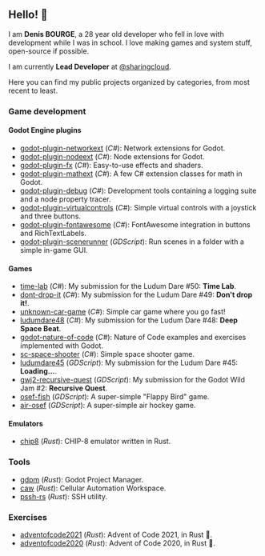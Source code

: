 ## Hello! 👋

I am **Denis BOURGE**, a 28 year old developer who fell in love with development while I was in school.
I love making games and system stuff, open-source if possible.

I am currently **Lead Developer** at [@sharingcloud](https://github.com/sharingcloud/).

Here you can find my public projects organized by categories, from most recent to least.

### Game development

#### Godot Engine plugins

- [godot-plugin-networkext](https://github.com/Srynetix/godot-plugin-networkext) (*C#*): Network extensions for Godot.
- [godot-plugin-nodeext](https://github.com/Srynetix/godot-plugin-nodeext) (*C#*): Node extensions for Godot.
- [godot-plugin-fx](https://github.com/Srynetix/godot-plugin-fx) (*C#*): Easy-to-use effects and shaders.
- [godot-plugin-mathext](https://github.com/Srynetix/godot-plugin-mathext) (*C#*): A few C# extension classes for math in Godot.
- [godot-plugin-debug](https://github.com/Srynetix/godot-plugin-debug) (*C#*): Development tools containing a logging suite and a node property tracer.
- [godot-plugin-virtualcontrols](https://github.com/Srynetix/godot-plugin-virtualcontrols) (*C#*): Simple virtual controls with a joystick and three buttons.
- [godot-plugin-fontawesome](https://github.com/Srynetix/godot-plugin-fontawesome) (*C#*): FontAwesome integration in buttons and RichTextLabels.
- [godot-plugin-scenerunner](https://github.com/Srynetix/godot-plugin-scenerunner) (*GDScript*): Run scenes in a folder with a simple in-game GUI.

#### Games

- [time-lab](https://github.com/Srynetix/ludumdare50) (*C#*): My submission for the Ludum Dare #50: **Time Lab**.
- [dont-drop-it](https://github.com/Srynetix/ludumdare49) (*C#*): My submission for the Ludum Dare #49: **Don't drop it!**.
- [unknown-car-game](https://github.com/Srynetix/unknown-car-game) (*C#*): Simple car game where you go fast!
- [ludumdare48](https://github.com/Srynetix/ludumdare48) (*C#*): My submission for the Ludum Dare #48: **Deep Space Beat**.
- [godot-nature-of-code](https://github.com/Srynetix/godot-nature-of-code) (*C#*): Nature of Code examples and exercises implemented with Godot.
- [sc-space-shooter](https://github.com/Srynetix/sc-space-shooter) (*C#*): Simple space shooter game.
- [ludumdare45](https://github.com/Srynetix/ludumdare45) (*GDScript*): My submission for the Ludum Dare #45: **Loading...**.
- [gwj2-recursive-quest](https://github.com/Srynetix/gwj2-recursive-quest) (*GDScript*): My submission for the Godot Wild Jam #2: **Recursive Quest**.
- [osef-fish](https://github.com/Srynetix/osef-fish) (*GDScript*): A super-simple "Flappy Bird" game.
- [air-osef](https://github.com/Srynetix/air-osef) (*GDScript*): A super-simple air hockey game.

#### Emulators

- [chip8](https://github.com/Srynetix/chip8) (*Rust*): CHIP-8 emulator written in Rust.

### Tools

- [gdpm](https://github.com/Srynetix/gdpm) (*Rust*): Godot Project Manager.
- [caw](https://github.com/Srynetix/caw) (*Rust*): Cellular Automation Workspace.
- [pssh-rs](https://github.com/Srynetix/pssh-rs) (*Rust*): SSH utility.

### Exercises

- [adventofcode2021](https://github.com/Srynetix/adventofcode2021) (*Rust*): Advent of Code 2021, in Rust 🦀.
- [adventofcode2020](https://github.com/Srynetix/adventofcode2020) (*Rust*): Advent of Code 2020, in Rust 🦀.
